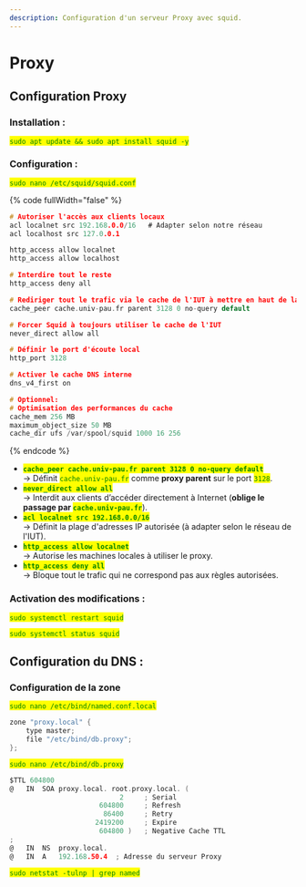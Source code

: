 ```yaml
---
description: Configuration d'un serveur Proxy avec squid.
---
```


# Proxy

## **Configuration Proxy**

### **Installation :**&#x20;

<mark style="color:green;">`sudo apt update && sudo apt install squid -y`</mark>

### **Configuration :**&#x20;

<mark style="color:green;">`sudo nano /etc/squid/squid.conf`</mark>

{% code fullWidth="false" %}
```c
# Autoriser l'accès aux clients locaux
acl localnet src 192.168.0.0/16   # Adapter selon notre réseau
acl localhost src 127.0.0.1

http_access allow localnet
http_access allow localhost

# Interdire tout le reste
http_access deny all

# Rediriger tout le trafic via le cache de l'IUT à mettre en haut de la page
cache_peer cache.univ-pau.fr parent 3128 0 no-query default

# Forcer Squid à toujours utiliser le cache de l'IUT
never_direct allow all

# Définir le port d'écoute local
http_port 3128

# Activer le cache DNS interne
dns_v4_first on

# Optionnel: 
# Optimisation des performances du cache
cache_mem 256 MB
maximum_object_size 50 MB
cache_dir ufs /var/spool/squid 1000 16 256

```
{% endcode %}

* <mark style="color:green;">**`cache_peer cache.univ-pau.fr parent 3128 0 no-query default`**</mark>\
  → Définit <mark style="color:green;">`cache.univ-pau.fr`</mark> comme **proxy parent** sur le port <mark style="color:green;">`3128`</mark>.
* <mark style="color:green;">**`never_direct allow all`**</mark>\
  → Interdit aux clients d’accéder directement à Internet (**oblige le passage par&#x20;**<mark style="color:green;">**`cache.univ-pau.fr`**</mark>).
* <mark style="color:green;">**`acl localnet src 192.168.0.0/16`**</mark>\
  → Définit la plage d'adresses IP autorisée (à adapter selon le réseau de l'IUT).
* <mark style="color:green;">**`http_access allow localnet`**</mark>\
  → Autorise les machines locales à utiliser le proxy.
* <mark style="color:green;">**`http_access deny all`**</mark>\
  → Bloque tout le trafic qui ne correspond pas aux règles autorisées.

### **Activation des modifications :**&#x20;

<mark style="color:green;">`sudo systemctl restart squid`</mark>

<mark style="color:green;">`sudo systemctl status squid`</mark>



## **Configuration du DNS :**&#x20;

### **Configuration de la zone**

<mark style="color:green;">`sudo nano /etc/bind/named.conf.local`</mark>

```c
zone "proxy.local" {
    type master;
    file "/etc/bind/db.proxy";
};
```

<mark style="color:green;">`sudo nano /etc/bind/db.proxy`</mark>

```c
$TTL 604800
@   IN  SOA proxy.local. root.proxy.local. (
                           2     ; Serial
                      604800     ; Refresh
                       86400     ; Retry
                     2419200     ; Expire
                      604800 )   ; Negative Cache TTL
;
@   IN  NS  proxy.local.
@   IN  A   192.168.50.4  ; Adresse du serveur Proxy
```

<mark style="color:green;">`sudo netstat -tulnp | grep named`</mark>
